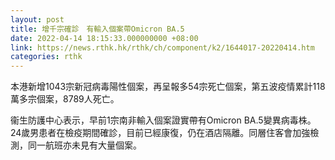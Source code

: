```yaml
---
layout: post
title: 增千宗確診　有輸入個案帶Omicron BA.5
date: 2022-04-14 18:15:33.000000000 +08:00
link: https://news.rthk.hk/rthk/ch/component/k2/1644017-20220414.htm
categories: rthk
---
```


本港新增1043宗新冠病毒陽性個案，再呈報多54宗死亡個案，第五波疫情累計118萬多宗個案，8789人死亡。

衞生防護中心表示，早前1宗南非輸入個案證實帶有Omicron BA.5變異病毒株。24歲男患者在檢疫期間確診，目前已經康復，仍在酒店隔離。同層住客會加強檢測，同一航班亦未見有大量個案。
